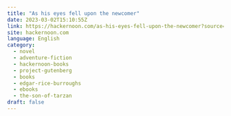 ```yaml
---
title: "As his eyes fell upon the newcomer"
date: 2023-03-02T15:10:55Z
link: https://hackernoon.com/as-his-eyes-fell-upon-the-newcomer?source=rss&utm_medium=RSS&utm_source=news.12bit.vn
site: hackernoon.com
language: English
category:
  - novel
  - adventure-fiction
  - hackernoon-books
  - project-gutenberg
  - books
  - edgar-rice-burroughs
  - ebooks
  - the-son-of-tarzan
draft: false
---
```

